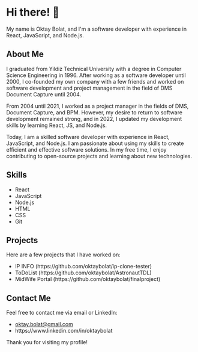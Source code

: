<div class="markdown prose w-full break-words dark:prose-invert light"><h1>Hi there! 👋</h1><p>My name is Oktay Bolat, and I'm a software developer with experience in React, JavaScript, and Node.js.</p><h2>About Me</h2><p>I graduated from Yildiz Technical University with a degree in Computer Science Engineering in 1996. After working as a software developer until 2000, I co-founded my own company with a few friends and worked on software development and project management in the field of DMS Document Capture until 2004.</p><p>From 2004 until 2021, I worked as a project manager in the fields of DMS, Document Capture, and BPM. However, my desire to return to software development remained strong, and in 2022, I updated my development skills by learning React, JS, and Node.js.</p><p>Today, I am a skilled software developer with experience in React, JavaScript, and Node.js. I am passionate about using my skills to create efficient and effective software solutions. In my free time, I enjoy contributing to open-source projects and learning about new technologies.</p><h2>Skills</h2><ul><li>React</li><li>JavaScript</li><li>Node.js</li><li>HTML</li><li>CSS</li><li>Git</li></ul><h2>Projects</h2><p>Here are a few projects that I have worked on:</p><ul><li>IP INFO (https://github.com/oktaybolat/ip-clone-tester)</li><li>ToDoList (https://github.com/oktaybolat/AstronautTDL)</li><li>MidWife Portal (https://github.com/oktaybolat/finalproject)</li></ul><h2>Contact Me</h2><p>Feel free to contact me via email or LinkedIn:</p><ul><li><a href="mailto:oktay.bolat@gmail.com">oktay.bolat@gmail.com</a></li><li>https://www.linkedin.com/in/oktaybolat</li></ul><p>Thank you for visiting my profile!</p></div>
